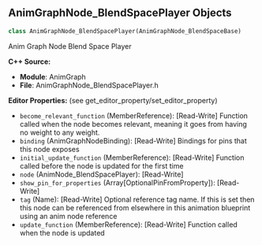 ## AnimGraphNode_BlendSpacePlayer Objects

```python
class AnimGraphNode_BlendSpacePlayer(AnimGraphNode_BlendSpaceBase)
```

Anim Graph Node Blend Space Player

**C++ Source:**

- **Module**: AnimGraph
- **File**: AnimGraphNode_BlendSpacePlayer.h

**Editor Properties:** (see get_editor_property/set_editor_property)

- ``become_relevant_function`` (MemberReference):  [Read-Write] Function called when the node becomes relevant, meaning it goes from having no weight to any weight.
- ``binding`` (AnimGraphNodeBinding):  [Read-Write] Bindings for pins that this node exposes
- ``initial_update_function`` (MemberReference):  [Read-Write] Function called before the node is updated for the first time
- ``node`` (AnimNode_BlendSpacePlayer):  [Read-Write]
- ``show_pin_for_properties`` (Array[OptionalPinFromProperty]):  [Read-Write]
- ``tag`` (Name):  [Read-Write] Optional reference tag name. If this is set then this node can be referenced from elsewhere in this animation blueprint using an anim node reference
- ``update_function`` (MemberReference):  [Read-Write] Function called when the node is updated

<a id="unreal.AnimGraphNode_BlendSpace"></a>